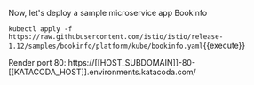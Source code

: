 Now, let's deploy a sample microservice app Bookinfo

`kubectl apply -f https://raw.githubusercontent.com/istio/istio/release-1.12/samples/bookinfo/platform/kube/bookinfo.yaml`{{execute}}

Render port 80: https://[[HOST_SUBDOMAIN]]-80-[[KATACODA_HOST]].environments.katacoda.com/
